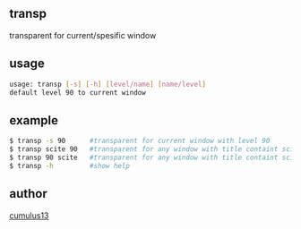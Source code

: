 transp
---------------

transparent for current/spesific window

usage
--------
```bash
usage: transp [-s] [-h] [level/name] [name/level]
default level 90 to current window
```

example
--------
```bash
$ transp -s 90      #transparent for current window with level 90
$ transp scite 90   #transparent for any window with title containt scite
$ transp 90 scite   #transparent for any window with title containt scite
$ transp -h         #show help

```

author
--------
[cumulus13](cumulus13@gmail.com)

